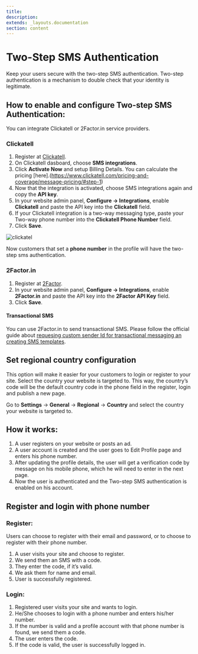 ```yaml
---
title:
description:
extends: _layouts.documentation
section: content
---
```


# Two-Step SMS Authentication


Keep your users secure with the two-step SMS authentication. Two-step authentication is a mechanism to double check that your identity is legitimate.

## How to enable and configure Two-step SMS Authentication:

You can integrate Clickatell or 2Factor.in service providers.

### Clickatell

1.  Register at [Clickatell](https://www.clickatell.com/).
2.  On Clickatell dasboard, choose  **SMS integrations**.
3.  Click  **Activate Now**  and setup Billing Details. You can calculate the pricing  [here].(https://www.clickatell.com/pricing-and-coverage/message-pricing/#step-1)
4.  Now that the integration is activated, choose SMS integrations again and copy the  **API key**.
5.  In your website admin panel,  **Configure -> Integrations**, enable  **Clickatell**  and paste the API key into the  **Clickatell**  field.
6.  If your Clickatell integration is a two-way messaging type, paste your Two-way phone number into the  **Clickatell Phone Number**  field.
7.  Click  **Save**.

![clickatel](https://raw.githubusercontent.com/yclas/guides/master/images/clickatel.png)

Now customers that set a **phone number** in the profile will have the two-step sms authentication.

### 2Factor.in

1.  Register at [2Factor](https://2factor.in/).
2.  In your website admin panel,  **Configure -> Integrations**, enable  **2Factor.in**  and paste the API key into the  **2Factor API Key**  field.
3.  Click  **Save**.

#### Transactional SMS

You can use 2Factor.in to send transactional SMS. Please follow the official guide about [requesing custom sender Id for transactional messaging an creating SMS templates](https://2fa.api-docs.io/v1/send-transactional-sms/create-new-sender-id-for-transactional-sms).

## Set regional country configuration

This option will make it easier for your customers to login or register to your site. Select the country your website is targeted to. This way, the country’s code will be the default country code in the phone field in the register, login and publish a new page.

Go to  **Settings**  ->  **General**  ->  **Regional**  ->  **Country**  and select the country your website is targeted to.

## How it works:

1.  A user registers on your website or posts an ad.
2.  A user account is created and the user goes to Edit Profile page and enters his phone number.
3.  After updating the profile details, the user will get a verification code by message on his mobile phone, which he will need to enter in the next page.
4.  Now the user is authenticated and the Two-step SMS authentication is enabled on his account.



## Register and login with phone number

### Register:

Users can choose to register with their email and password, or to choose to register with their phone number.

1.  A user visits your site and choose to register.
2.  We send them an SMS with a code.
3.  They enter the code, if it’s valid.
4.  We ask them for name and email.
5.  User is successfully registered.

### Login:

1.  Registered user visits your site and wants to login.
2.  He/She chooses to login with a phone number and enters his/her number.
3.  If the number is valid and a profile account with that phone number is found, we send them a code.
4.  The user enters the code.
5.  If the code is valid, the user is successfully logged in.
